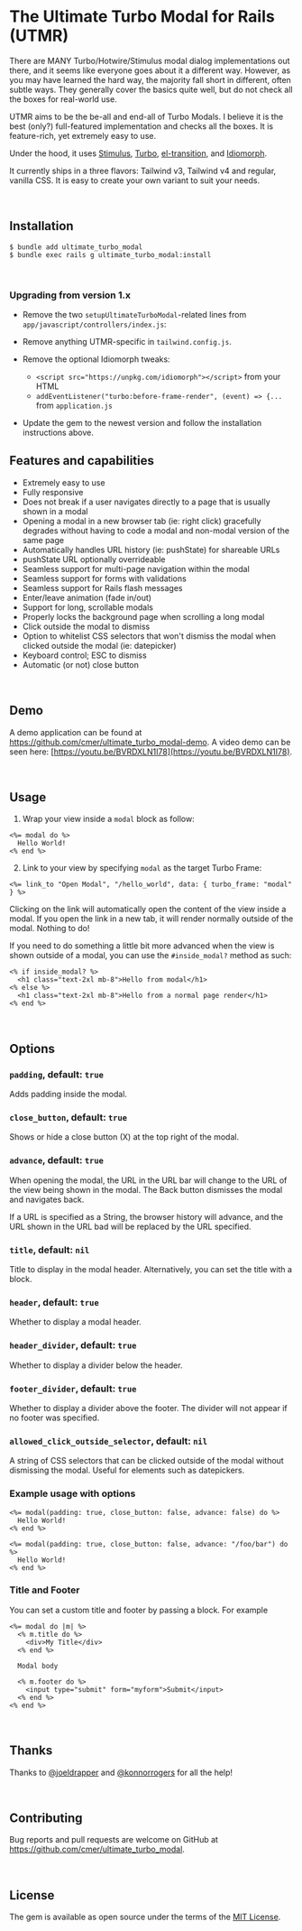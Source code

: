 # The Ultimate Turbo Modal for Rails (UTMR)

There are MANY Turbo/Hotwire/Stimulus modal dialog implementations out there, and it seems like everyone goes about it a different way. However, as you may have learned the hard way, the majority fall short in different, often subtle ways. They generally cover the basics quite well, but do not check all the boxes for real-world use.

UTMR aims to be the be-all and end-all of Turbo Modals. I believe it is the best (only?) full-featured implementation and checks all the boxes. It is feature-rich, yet extremely easy to use.

Under the hood, it uses [Stimulus](https://stimulus.hotwired.dev), [Turbo](https://turbo.hotwired.dev/), [el-transition](https://github.com/mmccall10/el-transition), and [Idiomorph](https://github.com/bigskysoftware/idiomorph).

It currently ships in a three flavors: Tailwind v3, Tailwind v4 and regular, vanilla CSS. It is easy to create your own variant to suit your needs.

&nbsp;
&nbsp;


## Installation

```
$ bundle add ultimate_turbo_modal
$ bundle exec rails g ultimate_turbo_modal:install
```

&nbsp;
&nbsp;

### Upgrading from version 1.x

- Remove the two `setupUltimateTurboModal`-related lines from `app/javascript/controllers/index.js`:

- Remove anything UTMR-specific in `tailwind.config.js`.

- Remove the optional Idiomorph tweaks:
  - `<script src="https://unpkg.com/idiomorph"></script>` from your HTML
  - `addEventListener("turbo:before-frame-render", (event) => {...` from `application.js`
- Update the gem to the newest version and follow the installation instructions above.

## Features and capabilities

- Extremely easy to use
- Fully responsive
- Does not break if a user navigates directly to a page that is usually shown in a modal
- Opening a modal in a new browser tab (ie: right click) gracefully degrades without having to code a modal and non-modal version of the same page
- Automatically handles URL history (ie: pushState) for shareable URLs
- pushState URL optionally overrideable
- Seamless support for multi-page navigation within the modal
- Seamless support for forms with validations
- Seamless support for Rails flash messages
- Enter/leave animation (fade in/out)
- Support for long, scrollable modals
- Properly locks the background page when scrolling a long modal
- Click outside the modal to dismiss
- Option to whitelist CSS selectors that won't dismiss the modal when clicked outside the modal (ie: datepicker)
- Keyboard control; ESC to dismiss
- Automatic (or not) close button


&nbsp;
&nbsp;
## Demo

A demo application can be found at https://github.com/cmer/ultimate_turbo_modal-demo. A video demo can be seen here: [https://youtu.be/BVRDXLN1I78](https://youtu.be/BVRDXLN1I78).


&nbsp;
&nbsp;
## Usage

1. Wrap your view inside a `modal` block as follow:

```erb
<%= modal do %>
  Hello World!
<% end %>
```

2. Link to your view by specifying `modal` as the target Turbo Frame:

```erb
<%= link_to "Open Modal", "/hello_world", data: { turbo_frame: "modal" } %>
```

Clicking on the link will automatically open the content of the view inside a modal. If you open the link in a new tab, it will render normally outside of the modal. Nothing to do!

If you need to do something a little bit more advanced when the view is shown outside of a modal, you can use the `#inside_modal?` method as such:

```erb
<% if inside_modal? %>
  <h1 class="text-2xl mb-8">Hello from modal</h1>
<% else %>
  <h1 class="text-2xl mb-8">Hello from a normal page render</h1>
<% end %>
```

&nbsp;
&nbsp;
## Options

### `padding`, default: `true`

Adds padding inside the modal.

### `close_button`, default: `true`

Shows or hide a close button (X) at the top right of the modal.

### `advance`, default: `true`

When opening the modal, the URL in the URL bar will change to the URL of the view being shown in the modal. The Back button dismisses the modal and navigates back.

If a URL is specified as a String, the browser history will advance, and the URL shown in the URL bad will be replaced by the URL specified.

### `title`, default: `nil`

Title to display in the modal header. Alternatively, you can set the title with a block.

### `header`, default: `true`

Whether to display a modal header.

### `header_divider`, default: `true`

Whether to display a divider below the header.

### `footer_divider`, default: `true`

Whether to display a divider above the footer. The divider will not appear if no footer was specified.

### `allowed_click_outside_selector`, default: `nil`

A string of CSS selectors that can be clicked outside of the modal without dismissing the modal. Useful for elements
such as datepickers.

### Example usage with options

```erb
<%= modal(padding: true, close_button: false, advance: false) do %>
  Hello World!
<% end %>
```

```erb
<%= modal(padding: true, close_button: false, advance: "/foo/bar") do %>
  Hello World!
<% end %>
```

### Title and Footer

You can set a custom title and footer by passing a block. For example

```erb
<%= modal do |m| %>
  <% m.title do %>
    <div>My Title</div>
  <% end %>

  Modal body

  <% m.footer do %>
    <input type="submit" form="myform">Submit</input>
  <% end %>
<% end %>
```

&nbsp;
&nbsp;
## Thanks

Thanks to [@joeldrapper](https://github.com/joeldrapper) and [@konnorrogers](https://github.com/KonnorRogers) for all the help!

&nbsp;
&nbsp;
## Contributing

Bug reports and pull requests are welcome on GitHub at https://github.com/cmer/ultimate_turbo_modal.

&nbsp;
&nbsp;
## License

The gem is available as open source under the terms of the [MIT License](https://opensource.org/licenses/MIT).
